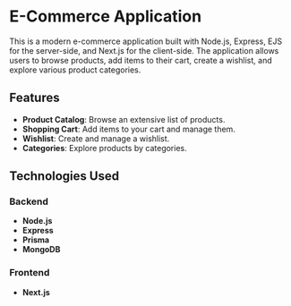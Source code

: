 # E-Commerce Application

This is a modern e-commerce application built with Node.js, Express, EJS for the server-side, and Next.js for the client-side. The application allows users to browse products, add items to their cart, create a wishlist, and explore various product categories.

## Features

- **Product Catalog**: Browse an extensive list of products.
- **Shopping Cart**: Add items to your cart and manage them.
- **Wishlist**: Create and manage a wishlist.
- **Categories**: Explore products by categories.

## Technologies Used

### Backend
- **Node.js**
- **Express**
- **Prisma**
- **MongoDB**

### Frontend
- **Next.js**
